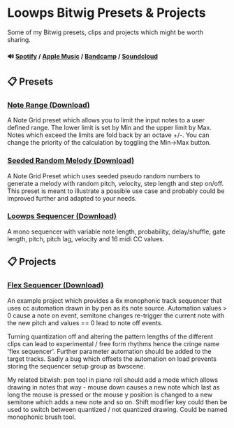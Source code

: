 # Loowps Bitwig Presets & Projects

Some of my Bitwig presets, clips and projects which might be worth sharing.

#### 🔊 [Spotify] / [Apple Music] / [Bandcamp] / [Soundcloud]

## 📋 Presets

### [Note Range (Download)](https://github.com/loowps/bitwig-resources/raw/main/Bitwig-v4.2/Note%20Range.bwpreset)

A Note Grid preset which allows you to limit the input notes to a user defined range. The lower limit is set by Min
and the upper limit by Max. Notes which exceed the limits are fold back by an octave +/-. You can change the priority
of the calculation by toggling the Min->Max button.

### [Seeded Random Melody (Download)](https://github.com/loowps/bitwig-resources/raw/main/Bitwig-v4.2/Seeded%20Random%20Melody.bwpreset)

A Note Grid Preset which uses seeded pseudo random numbers to generate a melody with random pitch, velocity, step
length and step on/off. This preset is meant to illustrate a possible use case and probably could be improved further
and adapted to your needs.

### [Loowps Sequencer (Download)](https://github.com/loowps/bitwig-resources/raw/main/Bitwig-v4.2/Loowps%20Sequencer.bwpreset)

A mono sequencer with variable note length, probability, delay/shuffle, gate length, pitch, pitch lag, velocity and 16
midi CC values.

## 📋 Projects

### [Flex Sequencer (Download)](https://github.com/loowps/bitwig-resources/raw/main/Bitwig-v4.3/Flex%20Sequencer%20(CC%20to%20Notes)%20-%20Loowps.bwproject)

An example project which provides a 6x monophonic track sequencer that uses cc automation drawn in by pen as its note
source. Automation values > 0 cause a note on event, semitone changes re-trigger the current note with the new pitch and
values == 0 lead to note off events.

Turning quantization off and altering the pattern lengths of the different clips
can lead to experimental / free form rhythms hence the cringe name 'flex sequencer'. Further parameter automation
should be added to the target tracks. Sadly a bug which offsets the automation on load prevents storing the sequencer
setup group as bwscene.

My related bitwish: pen tool in piano roll should add a mode which allows drawing in notes that way - mouse down
causes a new note which last as long the mouse is pressed or the mouse y position is changed to a new semitone which
adds a new note and so on. Shift modifier key could then be used to switch between quantized / not quantized drawing.
Could be named monophonic brush tool.


[Spotify]: https://open.spotify.com/artist/2jOQrKX3rRoZORPfFcXaYU

[Apple Music]: https://music.apple.com/us/artist/loowps/1326334750

[Bandcamp]: https://loowps.bandcamp.com

[Soundcloud]: https://soundcloud.com/loowps
